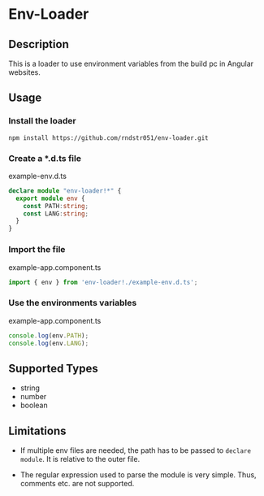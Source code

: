 # Env-Loader

## Description

This is a loader to use environment variables from the build pc in Angular websites.

## Usage

### Install the loader

```shell
npm install https://github.com/rndstr051/env-loader.git
```

### Create a *.d.ts file

example-env.d.ts
```typescript
declare module "env-loader!*" {
  export module env {
    const PATH:string;
    const LANG:string;
  }
}
```

### Import the file

example-app.component.ts
```typescript
import { env } from 'env-loader!./example-env.d.ts';
```

### Use the environments variables

example-app.component.ts
```typescript
console.log(env.PATH);
console.log(env.LANG);
```

## Supported Types
* string
* number
* boolean


## Limitations
* If multiple env files are needed, the path has to be passed to `declare module`.
It is relative to the outer file.

* The regular expression used to parse the module is very simple.
Thus, comments etc. are not supported.